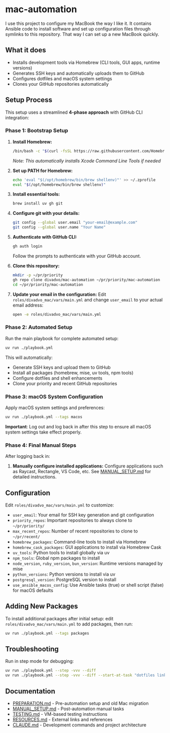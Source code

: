# mac-automation

I use this project to configure my MacBook the way I like it.
It contains Ansible code to install software and set up configuration files through symlinks to this repository.
That way I can set up a new MacBook quickly.

## What it does

- Installs development tools via Homebrew (CLI tools, GUI apps, runtime versions)
- Generates SSH keys and automatically uploads them to GitHub
- Configures dotfiles and macOS system settings
- Clones your GitHub repositories automatically

## Setup Process

This setup uses a streamlined **4-phase approach** with GitHub CLI integration:

### Phase 1: Bootstrap Setup

1. **Install Homebrew:**
   ```bash
   /bin/bash -c "$(curl -fsSL https://raw.githubusercontent.com/Homebrew/install/HEAD/install.sh)"
   ```
   *Note: This automatically installs Xcode Command Line Tools if needed*

2. **Set up PATH for Homebrew:**
   ```bash
   echo 'eval "$(/opt/homebrew/bin/brew shellenv)"' >> ~/.zprofile
   eval "$(/opt/homebrew/bin/brew shellenv)"
   ```

3. **Install essential tools:**
   ```bash
   brew install uv gh git
   ```

4. **Configure git with your details:**
   ```bash
   git config --global user.email "your-email@example.com"
   git config --global user.name "Your Name"
   ```

5. **Authenticate with GitHub CLI:**
   ```bash
   gh auth login
   ```
   Follow the prompts to authenticate with your GitHub account.

6. **Clone this repository:**
   ```bash
   mkdir -p ~/pr/priority
   gh repo clone divadvo/mac-automation ~/pr/priority/mac-automation
   cd ~/pr/priority/mac-automation
   ```

7. **Update your email in the configuration:**
   Edit `roles/divadvo_mac/vars/main.yml` and change `user_email` to your actual email address:
   ```bash
   open -e roles/divadvo_mac/vars/main.yml
   ```

### Phase 2: Automated Setup

Run the main playbook for complete automated setup:
```bash
uv run ./playbook.yml
```

This will automatically:
- Generate SSH keys and upload them to GitHub
- Install all packages (homebrew, mise, uv tools, npm tools)
- Configure dotfiles and shell enhancements
- Clone your priority and recent GitHub repositories

### Phase 3: macOS System Configuration

Apply macOS system settings and preferences:
```bash
uv run ./playbook.yml --tags macos
```

**Important**: Log out and log back in after this step to ensure all macOS system settings take effect properly.

### Phase 4: Final Manual Steps

After logging back in:

1. **Manually configure installed applications:** Configure applications such as Raycast, Rectangle, VS Code, etc. See [MANUAL_SETUP.md](./docs/MANUAL_SETUP.md) for detailed instructions.

## Configuration

Edit `roles/divadvo_mac/vars/main.yml` to customize:

- `user_email`: Your email for SSH key generation and git configuration
- `priority_repos`: Important repositories to always clone to `~/pr/priority/`
- `max_recent_repos`: Number of recent repositories to clone to `~/pr/recent/`
- `homebrew_packages`: Command-line tools to install via Homebrew
- `homebrew_cask_packages`: GUI applications to install via Homebrew Cask
- `uv_tools`: Python tools to install globally via uv
- `npm_tools`: Global npm packages to install
- `node_version`, `ruby_version`, `bun_version`: Runtime versions managed by mise
- `python_versions`: Python versions to install via uv
- `postgresql_version`: PostgreSQL version to install
- `use_ansible_macos_config`: Use Ansible tasks (true) or shell script (false) for macOS defaults

## Adding New Packages

To install additional packages after initial setup: edit `roles/divadvo_mac/vars/main.yml` to add packages, then run:

```bash
uv run ./playbook.yml --tags packages
```

## Troubleshooting

Run in step mode for debugging:
```bash
uv run ./playbook.yml --step -vvv --diff
uv run ./playbook.yml --step -vvv --diff --start-at-task "dotfiles links"
```


## Documentation

- [PREPARATION.md](./docs/PREPARATION.md) - Pre-automation setup and old Mac migration
- [MANUAL_SETUP.md](./docs/MANUAL_SETUP.md) - Post-automation manual tasks
- [TESTING.md](./docs/TESTING.md) - VM-based testing instructions
- [RESOURCES.md](./docs/RESOURCES.md) - External links and references
- [CLAUDE.md](./CLAUDE.md) - Development commands and project architecture

